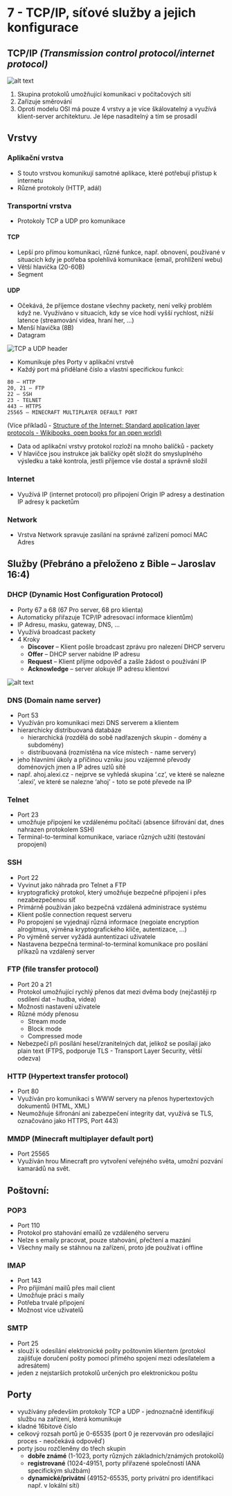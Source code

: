 # 7 - TCP/IP, síťové služby a jejich konfigurace

## TCP/IP _(Transmission control protocol/internet protocol)_

![alt text](image-1.png)

1. Skupina protokolů umožňující komunikaci v počítačových sítí
2. Zařizuje směrování
3. Oproti modelu OSI má pouze 4 vrstvy a je více škálovatelný a využívá klient-server architekturu. Je lépe nasaditelný a tím se prosadil

## Vrstvy

### Aplikační vrstva
- S touto vrstvou komunikují samotné aplikace, které potřebují přístup k internetu
- Různé protokoly (HTTP, adál)

### Transportní vrstva
-  Protokoly TCP a UDP pro komunikace

#### TCP
- Lepší pro přímou komunikaci, různé funkce, např. obnovení, používané v situacích kdy je potřeba spolehlivá komunikace (email, prohlížení webu)  
- Větší hlavička (20-60B)  
- Segment  

####  UDP  
- Očekává, že příjemce dostane všechny packety, není velký problém když ne. Využíváno v situacích, kdy se více hodí vyšší rychlost, nižší latence (streamování videa, hraní her, ...)  
- Menší hlavička (8B)  
- Datagram

![TCP a UDP header](https://www.softwaretestinghelp.com/wp-content/qa/uploads/2020/02/header-TCP-vs-UDP.jpg)

- Komunikuje přes Porty v aplikační vrstvě
- Každý port má přidělané číslo a vlastní specifickou funkci:

``` 
80 – HTTP
20, 21 – FTP
22 – SSH
23 - TELNET
443 – HTTPS
25565 – MINECRAFT MULTIPLAYER DEFAULT PORT
```
(Více příkladů - [Structure of the Internet: Standard application layer protocols - Wikibooks, open books for an open world)](https://en.wikibooks.org/wiki/A-level_Computing/AQA/Paper_2/Fundamentals_of_communication_and_networking/Standard_application_layer_protocols)

-  Data od aplikační vrstvy protokol rozloží na mnoho balíčků - packety
- V hlavičce jsou instrukce jak balíčky opět složit do smysluplného výsledku a také kontrola, jestli příjemce vše dostal a správně složil

### Internet
- Využívá IP (internet protocol) pro připojení Origin IP adresy a destination IP adresy k packetům
### Network
- Vrstva Network spravuje zasílání na správné zařízení pomocí MAC Adres

## Služby (Přebráno a přeloženo z Bible – Jaroslav 16:4)

### DHCP (Dynamic Host Configuration Protocol)

- Porty 67 a 68 (67 Pro server, 68 pro klienta)
- Automaticky přiřazuje TCP/IP adresovací informace klientům)
- IP Adresu, masku, gateway, DNS, ...
- Využívá broadcast packety
- 4 Kroky
  - **Discover** – Klient pošle broadcast zprávu pro nalezení DHCP serveru
  - **Offer** – DHCP server nabídne IP adresu
  - **Request** – Klient příjme odpověď a zašle žádost o používání IP
  - **Acknowledge** – server alokuje IP adresu klientovi

![alt text](image.png)

### DNS (Domain name server)

- Port 53
- Využíván pro komunikaci mezi DNS serverem a klientem
- hierarchicky distribuovaná databáze
  - hierarchická (rozdělá do sobě nadřazených skupin - domény a subdomény)
  - distribuovaná (rozmístěna na více místech - name servery)
- jeho hlavnímí úkoly a příčinou vzniku jsou vzájemné převody doménových jmen a IP adres uzlů sítě
- např. ahoj.alexi.cz - nejprve se vyhledá skupina ‘.cz’, ve které se nalezne ‘.alexi’, ve které se nalezne ‘ahoj’ - toto se poté převede na IP

### Telnet

- Port 23
- umožňuje připojení ke vzdálenému počítači (absence šifrování dat, dnes nahrazen protokolem SSH)
- Terminal-to-terminal komunikace, variace různých užití (testování propojení)

### SSH

- Port 22
- Vyvinut jako náhrada pro Telnet a FTP
- kryptografický protokol, který umožňuje bezpečné připojení i přes nezabezpečenou síť
- Primárně používán jako bezpečná vzdálená administrace systému
- Klient pošle connection request serveru
- Po propojení se vyjednají různá informace (negoiate encryption alrogitmus, výměna kryptografického klíče, autentizace, ...)
- Po výměně server vyžádá auntentizaci uživatele
- Nastavena bezpečná terminal-to-terminal komunikace pro posílání příkazů na vzdálený server

### FTP (file transfer protocol)

- Port 20 a 21
- Protokol umožňující rychlý přenos dat mezi dvěma body (nejčastěji rp osdílení dat – hudba, videa)
- Možnosti nastavení uživatele
- Různé módy přenosu
  - Stream mode
  - Block mode
  - Compressed mode
- Nebezpečí při posílání hesel/zranitelných dat, jelikož se posílají jako plain text (FTPS, podporuje TLS - Transport Layer Security, větší odezva)

### HTTP (Hypertext transfer protocol)

- Port 80
- Využíván pro komunikaci s WWW servery na přenos hypertextových dokumentů (HTML, XML)
- Neumožňuje šifronání ani zabezpečení integrity dat, využívá se TLS, označováno jako HTTPS, Port 443)

### MMDP (Minecraft multiplayer default port)

- Port 25565
- Využíván hrou Minecraft pro vytvoření veřejného světa, umožní pozvání kamarádů na svět.

## Poštovní:

### POP3

- Port 110
- Protokol pro stahování emailů ze vzdáleného serveru
- Nelze s emaily pracovat, pouze stahování, přečtení a mazání
- Všechny maily se stáhnou na zařízení, proto jde používat i offline

### IMAP

- Port 143
- Pro přijímání mailů přes mail client
- Umožňuje práci s maily
- Potřeba trvalé připojení
- Možnost více uživatelů

### SMTP

- Port 25
- slouží k odesílání elektronické pošty poštovním klientem (protokol zajišťuje doručení pošty pomocí přímého spojení mezi odesílatelem a adresátem)
- jeden z nejstarších protokolů určených pro elektronickou poštu

## **Porty**

- využívány především protokoly TCP a UDP - jednoznačně identifikují službu na zařízení, která komunikuje
- kladné 16bitové číslo
- celkový rozsah portů je 0-65535 (port 0 je rezervován pro odesílající proces - neočekává odpověď)
- porty jsou rozčleněny do třech skupin
  - **dobře známé** (1-1023, porty různých základních/známých protokolů)
  - **registrované** (1024-49151, porty přiřazené společností IANA specifickým službám)
  - **dynamické/privátní** (49152-65535, porty privátní pro identifikaci např. v lokální síti)
